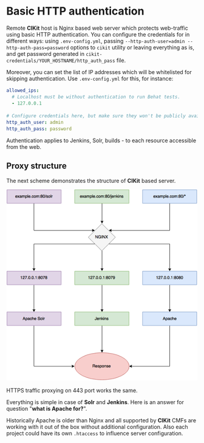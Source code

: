# Basic HTTP authentication

Remote **CIKit** host is Nginx based web server which protects web-traffic using basic HTTP authentication. You can configure the credentials for in different ways: using `.env-config.yml`, passing `--http-auth-user=admin --http-auth-pass=password` options to `cikit` utility or leaving everything as is, and get password generated in `cikit-credentials/YOUR_HOSTNAME/http_auth_pass` file.

Moreover, you can set the list of IP addresses which will be whitelisted for skipping authentication. Use `.env-config.yml` for this, for instance:

```yml
allowed_ips:
  # Localhost must be without authentication to run Behat tests.
  - 127.0.0.1

# Configure credentials here, but make sure they won't be publicly available.
http_auth_user: admin
http_auth_pass: password
```

Authentication applies to Jenkins, Solr, builds - to each resource accessible from the web.

## Proxy structure

The next scheme demonstrates the structure of **CIKit** based server.

![Proxy structure](images/proxy-structure.png)

HTTPS traffic proxying on 443 port works the same.

Everything is simple in case of **Solr** and **Jenkins**. Here is an answer for question "**what is Apache for?**".

Historically Apache is older than Nginx and all supported by **CIKit** CMFs are working with it out of the box without additional configuration. Also each project could have its own `.htaccess` to influence server configuration.
